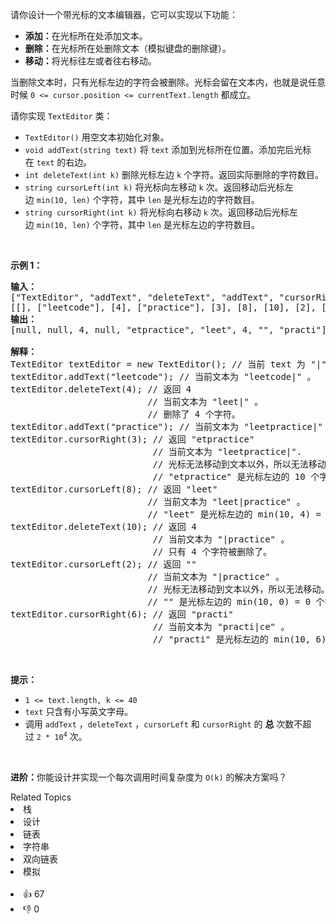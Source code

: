 <p>请你设计一个带光标的文本编辑器，它可以实现以下功能：</p>

<ul> 
 <li><strong>添加：</strong>在光标所在处添加文本。</li> 
 <li><strong>删除：</strong>在光标所在处删除文本（模拟键盘的删除键）。</li> 
 <li><strong>移动：</strong>将光标往左或者往右移动。</li> 
</ul>

<p>当删除文本时，只有光标左边的字符会被删除。光标会留在文本内，也就是说任意时候&nbsp;<code>0 &lt;= cursor.position &lt;= currentText.length</code>&nbsp;都成立。</p>

<p>请你实现&nbsp;<code>TextEditor</code>&nbsp;类：</p>

<ul> 
 <li><code>TextEditor()</code>&nbsp;用空文本初始化对象。</li> 
 <li><code>void addText(string text)</code>&nbsp;将&nbsp;<code>text</code>&nbsp;添加到光标所在位置。添加完后光标在&nbsp;<code>text</code>&nbsp;的右边。</li> 
 <li><code>int deleteText(int k)</code>&nbsp;删除光标左边&nbsp;<code>k</code>&nbsp;个字符。返回实际删除的字符数目。</li> 
 <li><code>string cursorLeft(int k)</code> 将光标向左移动&nbsp;<code>k</code>&nbsp;次。返回移动后光标左边&nbsp;<code>min(10, len)</code>&nbsp;个字符，其中&nbsp;<code>len</code>&nbsp;是光标左边的字符数目。</li> 
 <li><code>string cursorRight(int k)</code>&nbsp;将光标向右移动&nbsp;<code>k</code>&nbsp;次。返回移动后光标左边&nbsp;<code>min(10, len)</code>&nbsp;个字符，其中&nbsp;<code>len</code>&nbsp;是光标左边的字符数目。</li> 
</ul>

<p>&nbsp;</p>

<p><strong>示例 1：</strong></p>

<pre>
<strong>输入：</strong>
["TextEditor", "addText", "deleteText", "addText", "cursorRight", "cursorLeft", "deleteText", "cursorLeft", "cursorRight"]
[[], ["leetcode"], [4], ["practice"], [3], [8], [10], [2], [6]]
<strong>输出：</strong>
[null, null, 4, null, "etpractice", "leet", 4, "", "practi"]

<strong>解释：</strong>
TextEditor textEditor = new TextEditor(); // 当前 text 为 "|" 。（'|' 字符表示光标）
textEditor.addText("leetcode"); // 当前文本为 "leetcode|" 。
textEditor.deleteText(4); // 返回 4
                          // 当前文本为 "leet|" 。
                          // 删除了 4 个字符。
textEditor.addText("practice"); // 当前文本为 "leetpractice|" 。
textEditor.cursorRight(3); // 返回 "etpractice"
                           // 当前文本为 "leetpractice|". 
                           // 光标无法移动到文本以外，所以无法移动。
                           // "etpractice" 是光标左边的 10 个字符。
textEditor.cursorLeft(8); // 返回 "leet"
                          // 当前文本为 "leet|practice" 。
                          // "leet" 是光标左边的 min(10, 4) = 4 个字符。
textEditor.deleteText(10); // 返回 4
                           // 当前文本为 "|practice" 。
                           // 只有 4 个字符被删除了。
textEditor.cursorLeft(2); // 返回 ""
                          // 当前文本为 "|practice" 。
                          // 光标无法移动到文本以外，所以无法移动。
                          // "" 是光标左边的 min(10, 0) = 0 个字符。
textEditor.cursorRight(6); // 返回 "practi"
                           // 当前文本为 "practi|ce" 。
                           // "practi" 是光标左边的 min(10, 6) = 6 个字符。
</pre>

<p>&nbsp;</p>

<p><strong>提示：</strong></p>

<ul> 
 <li><code>1 &lt;= text.length, k &lt;= 40</code></li> 
 <li><code>text</code>&nbsp;只含有小写英文字母。</li> 
 <li>调用 <code>addText</code>&nbsp;，<code>deleteText</code>&nbsp;，<code>cursorLeft</code> 和&nbsp;<code>cursorRight</code>&nbsp;的 <strong>总</strong> 次数不超过&nbsp;<code>2 * 10<sup>4</sup></code>&nbsp;次。</li> 
</ul>

<p>&nbsp;</p>

<p><strong>进阶：</strong>你能设计并实现一个每次调用时间复杂度为 <code>O(k)</code> 的解决方案吗？</p>

<div><div>Related Topics</div><div><li>栈</li><li>设计</li><li>链表</li><li>字符串</li><li>双向链表</li><li>模拟</li></div></div><br><div><li>👍 67</li><li>👎 0</li></div>